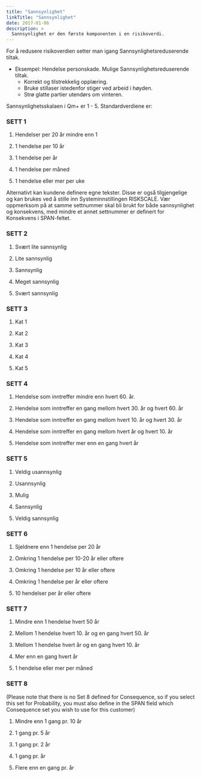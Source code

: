 ```yaml
---
title: "Sannsynlighet"
linkTitle: "Sannsynlighet"
date: 2017-01-06
description: >
  Sannsynlighet er den første komponenten i en risikoverdi. 
---
```

For å redusere risikoverdien setter man igang Sannsynlighetsreduserende tiltak.

- Eksempel: Hendelse personskade. Mulige Sannsynlighetsreduserende tiltak.
  - Korrekt og tilstrekkelig opplæring.
  - Bruke stillaser istedenfor stiger ved arbeid i høyden.
  - Strø glatte partier utendørs om vinteren.

Sannsynlighetsskalaen i Qm+ er 1 - 5. Standardverdiene er:

### SETT 1

1) Hendelser per 20 år mindre enn 1

2) 1 hendelse per 10 år

3) 1 hendelse per år

4) 1 hendelse per måned

5) 1 hendelse eller mer per uke


Alternativt kan kundene definere egne tekster. Disse er også tilgjengelige og kan brukes ved å stille inn Systeminnstillingen RISKSCALE. Vær oppmerksom på at samme settnummer skal bli brukt for både sannsynlighet og konsekvens, med mindre et annet settnummer er definert for Konsekvens i SPAN-feltet.

### SETT 2

1) Svært lite sannsynlig

2) Lite sannsynlig

3) Sannsynlig

4) Meget sannsynlig

5) Svært sannsynlig


### SETT 3

1) Kat 1

2) Kat 2

3) Kat 3

4) Kat 4

5) Kat 5


### SETT 4

1) Hendelse som inntreffer mindre enn hvert 60. år.

2) Hendelse som inntreffer en gang mellom hvert 30. år og hvert 60. år

3) Hendelse som inntreffer en gang mellom hvert 10. år og hvert 30. år

4) Hendelse som inntreffer en gang mellom hvert år og hvert 10. år

5) Hendelse som inntreffer mer enn en gang hvert år


### SETT 5

1) Veldig usannsynlig

2) Usannsynlig

3) Mulig

4) Sannsynlig

5) Veldig sannsynlig


### SETT 6

1) Sjeldnere enn 1 hendelse per 20 år

2) Omkring 1 hendelse per 10-20 år eller oftere

3) Omkring 1 hendelse per 10 år eller oftere

4) Omkring 1 hendelse per år eller oftere

5) 10 hendelser per år eller oftere


### SETT 7

1) Mindre enn 1 hendelse hvert 50 år

2) Mellom 1 hendelse hvert 10. år og en gang hvert 50. år

3) Mellom 1 hendelse hvert år og en gang hvert 10. år

4) Mer enn en gang hvert år

5) 1 hendelse eller mer per måned


### SETT 8 
(Please note that there is no Set 8 defined for Consequence, so if you select this set for Probability, you must also define in the SPAN field which Consequence set you wish to use for this customer)

1) Mindre enn 1 gang pr. 10 år

2) 1 gang pr. 5 år

3) 1 gang pr. 2 år

4) 1 gang pr. år

5) Flere enn en gang pr. år 